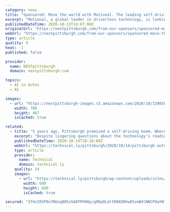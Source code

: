 ```yaml
---
category: news
title: "Sponsored: Move the world with Motional. The leading self-driving car company is hiring in Pittsburgh"
excerpt: "Motional, a global leader in driverless technology, is looking for new team members to bring some of the most cutting-edge innovation to the world."
publishedDateTime: 2020-10-13T14:07:00Z
originalUrl: "https://nextpittsburgh.com/from-our-sponsors/sponsored-move-the-world-with-motional-the-leading-self-driving-car-company-is-hiring-in-pittsburgh/"
webUrl: "https://nextpittsburgh.com/from-our-sponsors/sponsored-move-the-world-with-motional-the-leading-self-driving-car-company-is-hiring-in-pittsburgh/"
type: article
quality: 9
heat: -1
published: false

provider:
  name: NEXTpittsburgh
  domain: nextpittsburgh.com

topics:
  - AI in Autos
  - AI

images:
  - url: "https://nextpittsburgh-images.s3.amazonaws.com/2020/10/13085858/Employee-Photo_1.jpg"
    width: 700
    height: 467
    isCached: true

related:
  - title: "5 years ago, Pittsburgh promised a self-driving boom. Where is it now?"
    excerpt: "Despite lingering questions about the technology’s readiness, the city is well-positioned to remain a leader in the autonomy field."
    publishedDateTime: 2020-10-14T18:18:00Z
    webUrl: "https://technical.ly/pittsburgh/2020/10/14/pittsburgh-autonomous-vehicles/"
    type: article
    provider:
      name: Technical
      domain: technical.ly
    quality: 24
    images:
      - url: "https://technical.ly/pittsburgh/wp-content/uploads/sites/7/2020/10/BrianConway.jpeg"
        width: 600
        height: 600
        isCached: true

secured: "374xIEhPOx7NUnqQ8Sn5A0TPH90p/gOKpQLdrtM46ENhw05zmB4lNNCP0wYWfH5P8+XW/5BC/56nMo542luDwDzEHHMZ7ykqzTsHADVvmWU5gxD+zKUM9a+Wc/cxdQFsZPYWLwYL8F+SyBHD37pARnf2BTBdHV4M9L8n6dCjB0c1c7UTJYsYAxPVRRigvf/HfY4SLrhAqHNos9m4dmNXyR3yoqWseKL+8dqxwwRI+EQIxT2yjwtrCtHNiE44Kxn2naBSnrn1ubW40ZXQpQcNSL5ng9MH9/EAxWnnMSwEt8k/dwebBTb+Qh+ntWKDE00JZX6meKHJ+ui+cnB0he7FFnWkknS819sUzSLtNaCjs60=;OzvXifJLG2rk8+zR5Jg2tA=="
---
```


